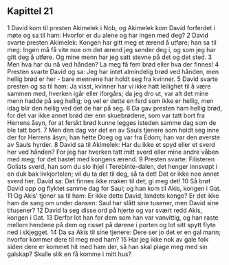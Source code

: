 ## Kapittel 21

1 David kom til presten Akimelek i Nob, og Akimelek kom David forferdet i møte og sa til ham: Hvorfor er du alene og har ingen med deg?
2 David svarte presten Akimelek: Kongen har gitt meg et ærend å utføre; han sa til meg: Ingen må få vite noe om det ærend jeg sender deg i, og som jeg har gitt deg å utføre. Og mine menn har jeg satt stevne på det og det sted.
3 Men hva har du nå ved hånden? La meg få fem brød eller hva der finnes!
4 Presten svarte David og sa: Jeg har intet almindelig brød ved hånden, men hellig brød er her - bare mennene har holdt seg fra kvinner.
5 David svarte presten og sa til ham: Ja visst, kvinner har vi ikke hatt leilighet til å være sammen med, hverken igår eller iforgårs; da jeg dro ut, var alt det mine menn hadde på seg hellig; og vel er dette en ferd som ikke er hellig, men idag blir den hellig ved det de har på seg.
6 Da gav presten ham hellig brød, for det var ikke annet brød der enn skuebrødene, som var tatt bort fra Herrens åsyn, for at ferskt brød kunne legges isteden samme dag som de ble tatt bort.
7 Men den dag var det en av Sauls tjenere som holdt seg inne der for Herrens åsyn; han hette Doeg og var fra Edom; han var den øverste av Sauls hyrder.
8 David sa til Akimelek: Har du ikke et spyd eller et sverd her ved hånden? For jeg har hverken tatt mitt sverd eller mine andre våben med meg; for det hastet med kongens ærend.
9 Presten svarte: Filisteren Goliats sverd, han som du slo ihjel i Terebinte-dalen, det henger innsvøpt i en duk bak livkjortelen; vil du ta det til deg, så ta det! Det er ikke noe annet sverd her. David sa: Det finnes ikke maken til det; gi meg det!
10 Så brøt David opp og flyktet samme dag for Saul; og han kom til Akis, kongen i Gat.
11 Og Akis' tjener sa til ham: Er ikke dette David, landets konge? Er det ikke ham de sang om under dansen: Saul har slått sine tusener, men David sine titusener?
12 David la seg disse ord på hjerte og var svært redd Akis, kongen i Gat.
13 Derfor lot han for dem som han var vanvittig, og han raste mellom hendene på dem og risset på dørene i porten og lot sitt spytt flyte ned i skjegget.
14 Da sa Akis til sine tjenere: Dere ser jo det er en gal mann; hvorfor kommer dere til meg med ham?
15 Har jeg ikke nok av gale folk siden dere er kommet hit med ham der, så han skal plage meg med sin galskap? Skulle slik en få komme i mitt hus?
